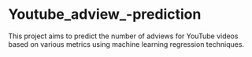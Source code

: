 # Youtube_adview_-prediction
This project aims to predict the number of adviews for YouTube videos based on various metrics using machine learning regression techniques.
